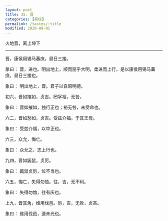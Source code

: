 ```yaml
---
layout: post
title: 35. 晋
categories: [易经]
permalink: /tastes/:title
modified: 2020-09-01
---
```


火地晋，离上坤下

---

晋，康侯用锡马蕃庶，昼日三接。

彖曰： 晋，进也。明出地上，顺而丽乎大明，柔进而上行，是以康侯用锡马蕃庶，昼日三接也。

象曰： 明出地上，晋。君子以自昭明德。

初六，晋如摧如，贞吉。罔孚裕，无咎。

象曰： 晋如摧如，独行正也；裕无咎，未受命也。

六二，晋如愁如，贞吉。受兹介福，于其王母。

象曰： 受兹介福，以中正也。

六三，众允，悔亡。

象曰： 众允之，志上行也。

九四，晋如鼫鼠，贞厉。

象曰： 鼫鼠贞厉，位不当也。

六五，悔亡，失得勿恤。往，吉，无不利。

象曰： 失得勿恤，往有庆也。

上九，晋其角，维用伐邑。厉，吉，无咎，贞吝。

象曰： 维用伐邑，道未光也。
